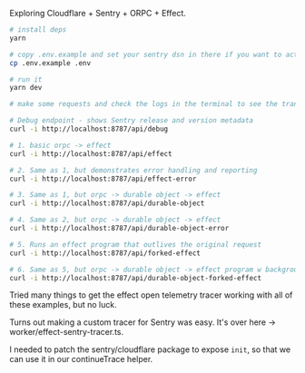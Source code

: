 Exploring Cloudflare + Sentry + ORPC + Effect.

```bash
# install deps
yarn

# copy .env.example and set your sentry dsn in there if you want to actually send events to sentry
cp .env.example .env

# run it
yarn dev

# make some requests and check the logs in the terminal to see the transactions that would be sent to sentry

# Debug endpoint - shows Sentry release and version metadata
curl -i http://localhost:8787/api/debug

# 1. basic orpc -> effect
curl -i http://localhost:8787/api/effect

# 2. Same as 1, but demonstrates error handling and reporting
curl -i http://localhost:8787/api/effect-error

# 3. Same as 1, but orpc -> durable object -> effect
curl -i http://localhost:8787/api/durable-object

# 4. Same as 2, but orpc -> durable object -> effect
curl -i http://localhost:8787/api/durable-object-error

# 5. Runs an effect program that outlives the original request
curl -i http://localhost:8787/api/forked-effect

# 6. Same as 5, but orpc -> durable object -> effect program w background fiber
curl -i http://localhost:8787/api/durable-object-forked-effect
```

Tried many things to get the effect open telemetry tracer working with all of these examples, but no luck.

Turns out making a custom tracer for Sentry was easy. It's over here -> worker/effect-sentry-tracer.ts.

I needed to patch the sentry/cloudflare package to expose `init`, so that we can use it in our continueTrace helper.
